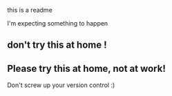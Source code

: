 this is a readme

I'm expecting something to happen

## don't try this at home !
## Please try this at home, not at work!

Don't screw up your version control :)